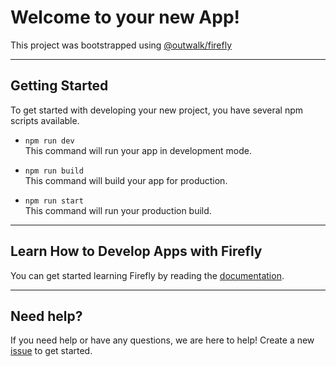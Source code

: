 # Welcome to your new App!

This project was bootstrapped using [@outwalk/firefly](https://www.npmjs.com/package/@outwalk/firefly)

---

## Getting Started

To get started with developing your new project, you have several npm scripts available.

- `npm run dev` <br/>
This command will run your app in development mode.

- `npm run build` <br/>
This command will build your app for production.

- `npm run start` <br/>
This command will run your production build.

---

## Learn How to Develop Apps with Firefly

You can get started learning Firefly by reading the [documentation](https://github.com/OutwalkStudios/firefly#outwalk-firefly).

---

## Need help?

If you need help or have any questions, we are here to help!
Create a new [issue](https://github.com/OutwalkStudios/firefly/issues) to get started.
